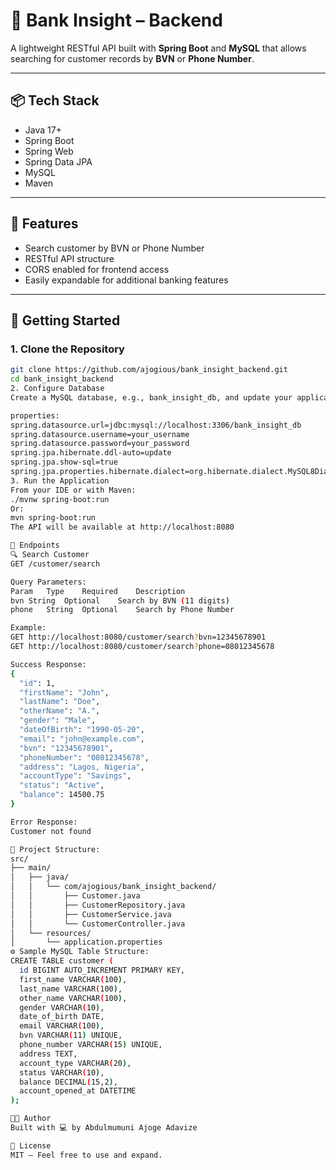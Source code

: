 # 🏦 Bank Insight – Backend

A lightweight RESTful API built with **Spring Boot** and **MySQL** that allows searching for customer records by **BVN** or **Phone Number**.

---

## 📦 Tech Stack

- Java 17+
- Spring Boot
- Spring Web
- Spring Data JPA
- MySQL
- Maven

---

## 🔧 Features

- Search customer by BVN or Phone Number
- RESTful API structure
- CORS enabled for frontend access
- Easily expandable for additional banking features

---

## 🚀 Getting Started

### 1. Clone the Repository

```bash
git clone https://github.com/ajogious/bank_insight_backend.git
cd bank_insight_backend
2. Configure Database
Create a MySQL database, e.g., bank_insight_db, and update your application.properties file:

properties:
spring.datasource.url=jdbc:mysql://localhost:3306/bank_insight_db
spring.datasource.username=your_username
spring.datasource.password=your_password
spring.jpa.hibernate.ddl-auto=update
spring.jpa.show-sql=true
spring.jpa.properties.hibernate.dialect=org.hibernate.dialect.MySQL8Dialect
3. Run the Application
From your IDE or with Maven:
./mvnw spring-boot:run
Or:
mvn spring-boot:run
The API will be available at http://localhost:8080

🧪 Endpoints
🔍 Search Customer
GET /customer/search

Query Parameters:
Param	Type	Required	Description
bvn	String	Optional	Search by BVN (11 digits)
phone	String	Optional	Search by Phone Number

Example:
GET http://localhost:8080/customer/search?bvn=12345678901
GET http://localhost:8080/customer/search?phone=08012345678

Success Response:
{
  "id": 1,
  "firstName": "John",
  "lastName": "Doe",
  "otherName": "A.",
  "gender": "Male",
  "dateOfBirth": "1990-05-20",
  "email": "john@example.com",
  "bvn": "12345678901",
  "phoneNumber": "08012345678",
  "address": "Lagos, Nigeria",
  "accountType": "Savings",
  "status": "Active",
  "balance": 14500.75
}

Error Response:
Customer not found

🧱 Project Structure:
src/
├── main/
│   ├── java/
│   │   └── com/ajogious/bank_insight_backend/
│   │       ├── Customer.java
│   │       ├── CustomerRepository.java
│   │       ├── CustomerService.java
│   │       └── CustomerController.java
│   └── resources/
│       └── application.properties
⚙️ Sample MySQL Table Structure:
CREATE TABLE customer (
  id BIGINT AUTO_INCREMENT PRIMARY KEY,
  first_name VARCHAR(100),
  last_name VARCHAR(100),
  other_name VARCHAR(100),
  gender VARCHAR(10),
  date_of_birth DATE,
  email VARCHAR(100),
  bvn VARCHAR(11) UNIQUE,
  phone_number VARCHAR(15) UNIQUE,
  address TEXT,
  account_type VARCHAR(20),
  status VARCHAR(10),
  balance DECIMAL(15,2),
  account_opened_at DATETIME
);

🧑‍💻 Author
Built with 💻 by Abdulmumuni Ajoge Adavize

📄 License
MIT — Feel free to use and expand.

```
